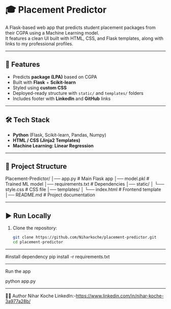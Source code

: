 # 🎓 Placement Predictor

A Flask-based web app that predicts student placement packages from their CGPA using a Machine Learning model.  
It features a clean UI built with HTML, CSS, and Flask templates, along with links to my professional profiles.

---

## 🚀 Features
- Predicts **package (LPA)** based on CGPA  
- Built with **Flask** + **Scikit-learn**  
- Styled using **custom CSS**  
- Deployed-ready structure with `static/` and `templates/` folders  
- Includes footer with **LinkedIn** and **GitHub** links  

---

## 🛠️ Tech Stack
- **Python** (Flask, Scikit-learn, Pandas, Numpy)  
- **HTML / CSS (Jinja2 Templates)**  
- **Machine Learning: Linear Regression**  

---

## 📂 Project Structure
Placement-Predictor/
│── app.py # Main Flask app
│── model.pkl # Trained ML model
│── requirements.txt # Dependencies
│── static/
│ └── style.css # CSS file
│── templates/
│ └── index.html # Frontend template
│── README.md # Project documentation


---

## ▶️ Run Locally
1. Clone the repository:
   ```bash
   git clone https://github.com/Niharkoche/placement-predictor.git
   cd placement-predictor
---
#install dependency
pip install -r requirements.txt

---
Run the app

python app.py

---

👨‍💻 Author
Nihar Koche
LinkedIn:-https://www.linkedin.com/in/nihar-koche-3a977a28b/

